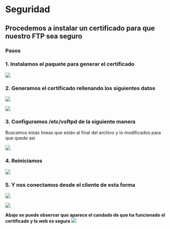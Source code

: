 # Seguridad
## Procedemos a instalar un certificado para que nuestro FTP sea **seguro**

### Pasos

### 1. Instalamos el paquete para generar el certificado

![](https://github.com/jesusromero92/vsftpd/blob/main/Fotos/9.1.png)

### 2. Generamos el certificado rellenando los siguientes datos

![](https://github.com/jesusromero92/vsftpd/blob/main/Fotos/9.2.png)

![](https://github.com/jesusromero92/vsftpd/blob/main/Fotos/9.2.2.png)



### 3. Configuramos /etc/vsftpd de la siguiente manera
Buscamos estas lineas que están al final del archivo y lo modificados para que quede asi
   
![](https://github.com/jesusromero92/vsftpd/blob/main/Fotos/9.3.png)

### 4. Reiniciamos

![](https://github.com/jesusromero92/vsftpd/blob/main/Fotos/reinicio.png)

### 5. Y nos conectamos desde el cliente de esta forma


![](https://github.com/jesusromero92/vsftpd/blob/main/Fotos/9.4.png)

![](https://github.com/jesusromero92/vsftpd/blob/main/Fotos/9.5.png)

**Abajo se puede observar que aparece el candado de que ha funcionado el certificado y la web es segura**
![](https://github.com/jesusromero92/vsftpd/blob/main/Fotos/9.6.png)
